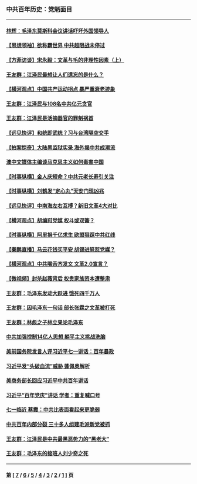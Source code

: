 ### 中共百年历史：党魁面目
---
#### [林辉：毛泽东莫斯科会议讲话吓坏外国领导人](../../pages/nf1176107/n13917931.md?02280430) 
#### [【思想领袖】欲称霸世界 中共超限战未停过](../../pages/nf1176107/n13745142.md?02280430) 
#### [【方菲访谈】宋永毅：文革与毛的非理性因素（上）](../../pages/nf1176107/n13469956.md?02280430) 
#### [王友群：江泽民最想让人们遗忘的是什么？](../../pages/nf1176107/n13408949.md?02280430) 
#### [【横河观点】中国共产运动拐点 暴严重衰老迹象](../../pages/nf1176107/n13388333.md?02280430) 
#### [王友群：江泽民与108名中共亿元贪官](../../pages/nf1176107/n13352358.md?02280430) 
#### [王友群：江泽民是活摘器官的罪魁祸首](../../pages/nf1176107/n13336903.md?02280430) 
#### [【远见快评】和统即武统？习与台湾隔空交手](../../pages/nf1176107/n13297739.md?02280430) 
#### [【拍案惊奇】大陆黑监狱实录 海外揭中共成潮流](../../pages/nf1176107/n13288853.md?02280430) 
#### [澳中文媒体主编谈马克思主义如何毒害中国](../../pages/nf1176107/n13257387.md?02280430) 
#### [【时事纵横】金人庆短命？中共元老长寿引关注](../../pages/nf1176107/n13217934.md?02280430) 
#### [【时事纵横】刘鹤发“定心丸”天安门现凶兆](../../pages/nf1176107/n13215416.md?02280430) 
#### [【远见快评】中南海左右互搏？新旧文革4大对比](../../pages/nf1176107/n13214745.md?02280430) 
#### [【横河观点】胡编怼党媒 权斗或双簧？](../../pages/nf1176107/n13210864.md?02280430) 
#### [【时事纵横】阿里捐千亿求生 欧盟狠踩中共红线](../../pages/nf1176107/n13206431.md?02280430) 
#### [【秦鹏直播】马云花钱买平安 胡锡进怒怼党媒？](../../pages/nf1176107/n13206392.md?02280430) 
#### [【横河观点】中共喉舌齐发文 文革2.0宣言？](../../pages/nf1176107/n13201248.md?02280430) 
#### [【微视频】封杀赵薇背后 权贵家族资本遭整肃](../../pages/nf1176107/n13197798.md?02280430) 
#### [王友群：毛泽东发动大跃进 饿死四千万人](../../pages/nf1176107/n13177158.md?02280430) 
#### [王友群：因毛泽东一句话 部长张霖之文革被打死](../../pages/nf1176107/n13161711.md?02280430) 
#### [王友群：林彪之子林立果论毛泽东](../../pages/nf1176107/n13128622.md?02280430) 
#### [中共加强控制14亿人思想 躺平主义挑战洗脑](../../pages/nf1176107/n13094299.md?02280430) 
#### [美前国务院发言人评习近平七一讲话：百年暴政](../../pages/nf1176107/n13066986.md?02280430) 
#### [习近平发“头破血流”威胁 蓬佩奥解析](../../pages/nf1176107/n13063604.md?02280430) 
#### [美商务部长回应习近平中共百年讲话](../../pages/nf1176107/n13062903.md?02280430) 
#### [习近平“百年党庆”讲话 学者：重复喊口号](../../pages/nf1176107/n13061411.md?02280430) 
#### [七一临近 蔡霞：中共比表面看起来更脆弱](../../pages/nf1176107/n13056418.md?02280430) 
#### [中共百年内部分裂 三十多人组建毛派新党被抓](../../pages/nf1176107/n13044023.md?02280430) 
#### [王友群：江泽民是中共最黑恶势力的“黑老大”](../../pages/nf1176107/n13022180.md?02280430) 
#### [王友群：毛泽东的接班人刘少奇之死](../../pages/nf1176107/n12991772.md?02280430) 

---
#### 第 [ [7](./7.md?02280430) / [6](./6.md?02280430) / [5](./5.md?02280430) / [4](./4.md?02280430) / [3](./3.md?02280430) / [2](./2.md?02280430) / [1](./1.md?02280430) ] 页
